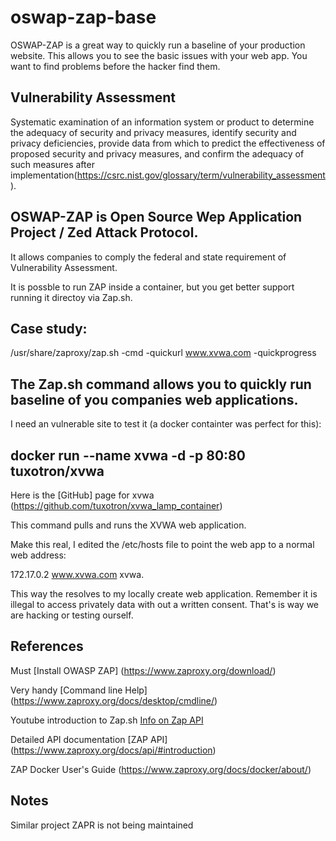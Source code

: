 # oswap-zap-base
OSWAP-ZAP is a great way to quickly run a baseline of your production website.
This allows you to see the basic issues with your web app.
You want to find problems before the hacker find them.

## Vulnerability Assessment  
Systematic examination of an information system or product to determine the adequacy of security and privacy measures, identify security and privacy deficiencies, provide data from which to predict the effectiveness of proposed security and privacy measures, and confirm the adequacy of such measures after implementation(https://csrc.nist.gov/glossary/term/vulnerability_assessment).

## OSWAP-ZAP is Open Source Wep Application Project / Zed Attack Protocol. 
It allows companies to comply the federal and state requirement of
Vulnerability Assessment. 

It is possble to run ZAP inside a container, but you get better support running it directoy via Zap.sh.

## Case study:

/usr/share/zaproxy/zap.sh -cmd -quickurl www.xvwa.com -quickprogress

## The Zap.sh command allows you to quickly run baseline of you companies web applications.

I need an vulnerable site to test it (a docker containter was perfect for this):  

## docker run --name xvwa -d -p 80:80 tuxotron/xvwa

Here is the [GitHub] page for xvwa (https://github.com/tuxotron/xvwa_lamp_container)

This command pulls and runs the XVWA web application.

Make this real, I edited the /etc/hosts file to point the web app to a normal web address:

172.17.0.2 www.xvwa.com xvwa. 

This way the resolves to my locally create web application. Remember it is illegal to access
privately data with out a written consent. That's is way we are hacking or testing ourself.

## References

Must [Install OWASP ZAP] (https://www.zaproxy.org/download/)

Very handy [Command line Help] (https://www.zaproxy.org/docs/desktop/cmdline/)

Youtube introduction to Zap.sh [Info on Zap API](https://youtu.be/3vVnMh6AUkk)

Detailed API documentation [ZAP API] (https://www.zaproxy.org/docs/api/#introduction)

ZAP Docker User's Guide (https://www.zaproxy.org/docs/docker/about/)

## Notes

Similar project ZAPR is not being maintained

